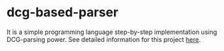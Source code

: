 # dcg-based-parser

It is a simple programming language step-by-step implementation using DCG-parsing power.  See detailed information for this project [here](https://litwr2.github.io/dcg-based-parser.html).


